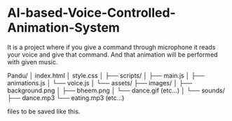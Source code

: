 # AI-based-Voice-Controlled-Animation-System
It is a project where if you give a command through microphone it reads your voice and give that command. And that animation will be performed with given music.


Pandu/
│ index.html
│ style.css
│
├── scripts/
│   ├── main.js
│   ├── animations.js
│   └── voice.js
│
└── assets/
    ├── images/
    │   ├── background.png
    │   ├── bheem.png
    │   └── dance.gif (etc…)
    │
    └── sounds/
        ├── dance.mp3
        └── eating.mp3 (etc…)

files to be saved like this.
